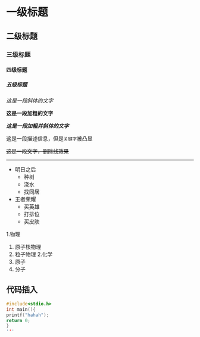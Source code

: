 # 一级标题
## 二级标题
### 三级标题
#### 四级标题
##### 五级标题

*这是一段斜体的文字*

**这是一段加粗的文字**

***这是一段加粗并斜体的文字***


这是一段描述信息，但是`关键字`被凸显

~~这是一段文字，删除线效果~~

*****

* 明日之后
  * 种树
  * 浇水
  * 找同居
* 王者荣耀
  * 买英雄
  * 打排位
  * 买皮肤

1.物理
  1. 原子核物理
  2. 粒子物理
2.化学
  1. 原子
  2. 分子
## 代码插入

```c
#include<stdio.h>
int main(){
printf("hahah");
return 0;
}
'''


